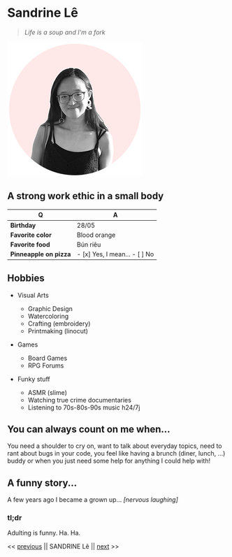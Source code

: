 # Sandrine Lê

> *Life is a soup and I'm a fork*

![IMG_ID.png](https://raw.githubusercontent.com/SandrineLe/markdown-challenge/master/IMG_ID.png)

## A strong work ethic in a small body

Q | A
------------ | -------------
**Birthday** | 28/05
**Favorite color** | Blood orange
**Favorite food** | Bún riêu
**Pinneapple on pizza** | - [x] Yes, I mean... - [ ] No

## Hobbies

* Visual Arts
  * Graphic Design
  * Watercoloring
  * Crafting (embroidery)
  * Printmaking (linocut)


* Games
  * Board Games
  * RPG Forums

* Funky stuff
  * ASMR (slime)
  * Watching true crime documentaries
  * Listening to 70s-80s-90s music h24/7j

## You can always count on me when...
You need a shoulder to cry on, want to talk about everyday topics, need to rant about bugs in your code, you feel like having a brunch (diner, lunch, ...) buddy or when you just need some help for anything I could help with!

## A funny story...
A few years ago I became a grown up...  *[nervous laughing]*

### tl;dr
Adulting is funny. Ha. Ha.

<< [previous](https://github.com/Roustamkhaydarov/markdown-challenge/blob/main/README.md) || SANDRINE Lê || [next](https://github.com/tamerlan1995/markdown-challenge1) >> 
